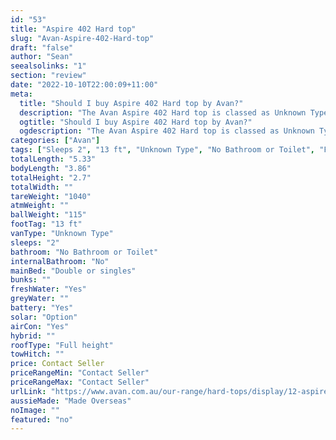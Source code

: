 ```yaml
---
id: "53"
title: "Aspire 402 Hard top"
slug: "Avan-Aspire-402-Hard-top"
draft: "false"
author: "Sean"
seealsolinks: "1"
section: "review"
date: "2022-10-10T22:00:09+11:00"
meta:
  title: "Should I buy Aspire 402 Hard top by Avan?"
  description: "The Avan Aspire 402 Hard top is classed as Unknown Type, and sleeps 2 people. It is Made Overseas and comes in at 13 ft. It generally has No Bathroom or Toilet."
  ogtitle: "Should I buy Aspire 402 Hard top by Avan?"
  ogdescription: "The Avan Aspire 402 Hard top is classed as Unknown Type, and sleeps 2 people. It is Made Overseas and comes in at 13 ft. It generally has No Bathroom or Toilet."
categories: ["Avan"]
tags: ["Sleeps 2", "13 ft", "Unknown Type", "No Bathroom or Toilet", "Full height", "Price Unknown", "Made Overseas"]
totalLength: "5.33"
bodyLength: "3.86"
totalHeight: "2.7"
totalWidth: ""
tareWeight: "1040"
atmWeight: ""
ballWeight: "115"
footTag: "13 ft"
vanType: "Unknown Type"
sleeps: "2"
bathroom: "No Bathroom or Toilet"
internalBathroom: "No"
mainBed: "Double or singles"
bunks: ""
freshWater: "Yes"
greyWater: ""
battery: "Yes"
solar: "Option"
airCon: "Yes"
hybrid: ""
roofType: "Full height"
towHitch: ""
price: Contact Seller
priceRangeMin: "Contact Seller"
priceRangeMax: "Contact Seller"
urlLink: "https://www.avan.com.au/our-range/hard-tops/display/12-aspire-400-series-hardtop"
aussieMade: "Made Overseas"
noImage: ""
featured: "no"
---
```

